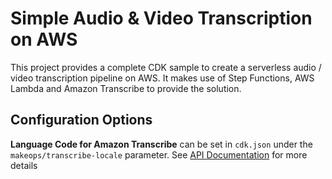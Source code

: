 # Simple Audio & Video Transcription on AWS

This project provides a complete CDK sample to create a serverless audio / video transcription pipeline on AWS. It makes
use of Step Functions, AWS Lambda and Amazon Transcribe to provide the solution.

## Configuration Options

**Language Code for Amazon Transcribe** can be set in `cdk.json` under the `makeops/transcribe-locale` parameter. See [API Documentation](https://docs.aws.amazon.com/transcribe/latest/APIReference/API_StartTranscriptionJob.html#API_StartTranscriptionJob_RequestSyntax) for more details
